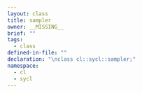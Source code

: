 ```yaml
---
layout: class
title: sampler
owner: __MISSING__
brief: ""
tags:
  - class
defined-in-file: ""
declaration: "\nclass cl::sycl::sampler;"
namespace:
  - cl
  - sycl
---
```

